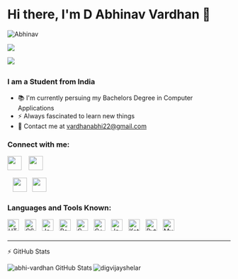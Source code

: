 ### <h1>Hi there, I'm D Abhinav Vardhan 👋 </h1>

<p align="left"> <img src="https://komarev.com/ghpvc/?username=abhi-vardhan&label=Profile%20views&color=0e75b6&style=flat" alt="Abhinav" /></p>
<a href="https://www.github.com/abhi-vardhan" target="_blank" rel="noreferrer"><img
src="https://img.shields.io/github/followers/abhi-vardhan?logo=github&style=for-the-badge&color=22c55e&labelColor=1c1917" /></a>
 </p>
  <a href="https://twitter.com/Abhinav_2203" target="_blank" rel="noreferrer"><img
src="https://img.shields.io/twitter/follow/Abhinav_2203?logo=twitter&style=for-the-badge&color=22c55e&labelColor=1c1917"
/></a></p>

## <h3> I am a Student from India </h3>
- 📚 I'm currently persuing my Bachelors Degree in Computer Applications <br>
- ⚡ Always fascinated to learn new things <br>
- 📧 Contact me at vardhanabhi22@gmail.com <br>

### <h3> Connect with me: </h3>

<p align="left"> 
    <a href=https://linkedin.com/in/d-abhinav-vardhan-b9516a226/" target="_blank" rel="noreferrer"><img src="https://raw.githubusercontent.com/danielcranney/readme-generator/main/public/icons/socials/linkedin.svg" width="32" height="32" /></a> &nbsp;&nbsp;
    <a href="https://twitter.com/Abhinav_2203" target="_blank" rel="noreferrer"><img src="https://raw.githubusercontent.com/danielcranney/readme-generator/main/public/icons/socials/twitter.svg" width="32" height="32" /></a></p>&nbsp;&nbsp;
    <a href="https://discord.com/users/d_abhi#5543" target="_blank" rel="noreferrer"><img src="https://raw.githubusercontent.com/danielcranney/readme-generator/main/public/icons/socials/discord.svg" width="32" height="32" /></a>&nbsp;&nbsp;
    <a  href="https://www.github.com/abhi-vardhan" target="_blank" rel="noreferrer"><img src="https://raw.githubusercontent.com/danielcranney/readme-generator/main/public/icons/socials/github-dark.svg" width="32" height="32" /></a> &nbsp;&nbsp;


### <h3> Languages and Tools Known: </h3>

<img align="left" alt="HTML5" width="26px" src="https://cdn.jsdelivr.net/gh/devicons/devicon/icons/html5/html5-original.svg" style="padding-right:10px;" />
<img align="left" alt="CSS3" width="26px" src="https://cdn.jsdelivr.net/gh/devicons/devicon/icons/css3/css3-original.svg" style="padding-right:10px;" />
<img align="left" alt="JavaScript" width="26px" src="https://cdn.jsdelivr.net/gh/devicons/devicon/icons/javascript/javascript-original.svg" style="padding-right:10px;" />
<img align="left" alt="React" width="26px" src="https://cdn.jsdelivr.net/gh/devicons/devicon/icons/react/react-original.svg" style="padding-right:10px;" />
<img align="left" alt="C" width="26px" src="https://e7.pngegg.com/pngimages/724/306/png-clipart-c-logo-c-programming-language-icon-letter-c-blue-logo.png" style="padding-right:10px;" />
<img align="left" alt="C++" width="26px" src="https://www.svgrepo.com/show/303480/c-logo.svg" style="padding-right:10px;" />
<img align="left" alt="Java" width="26px" src="https://img.icons8.com/nolan/2x/java-coffee-cup-logo.png" style="padding-right:10px;" />
<img align="left" alt="Kotlin" width="26px" src="https://upload.wikimedia.org/wikipedia/commons/0/06/Kotlin_Icon.svg" style="padding-right:10px;" />
<img align="left" alt="Python" width="26px" src="https://seeklogo.com/images/P/python-logo-A32636CAA3-seeklogo.com.png" style="padding-right:10px;" />
<img align="left" alt="MySQL" width="26px" src="https://cdn.jsdelivr.net/gh/devicons/devicon/icons/mysql/mysql-original.svg" style="padding-right:10px;" />


<br />
<br />

---
⚡ GitHub Stats

<img align="left" alt="abhi-vardhan GitHub Stats" src="https://github-readme-stats.vercel.app/api?username=abhi-vardhan&show_icons=true&hide_border=false&title_color=ff652f&icon_color=FFE400&bg_color=09131B&text_color=ffffff&border_color=0c1a25" />

<p><img align="center" src="https://github-readme-streak-stats.herokuapp.com/?user=abhi-vardhan&theme=monokai" alt="digvijayshelar" /></p>




